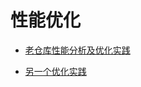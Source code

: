 # 性能优化

- [老仓库性能分析及优化实践](/yuzhou-site/practice/performance/practice1)

- [另一个优化实践](/practice/performance/practice2)

<!-- <Card
  title="老仓库性能分析及优化实践"
  link="/practice/performance/practice1/"
>
  实践总结与优化思路
</Card> -->